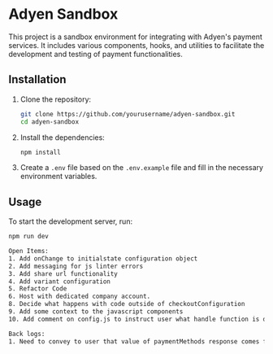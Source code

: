 # Adyen Sandbox

This project is a sandbox environment for integrating with Adyen's payment services. It includes various components, hooks, and utilities to facilitate the development and testing of payment functionalities.

## Installation

1. Clone the repository:

    ```sh
    git clone https://github.com/yourusername/adyen-sandbox.git
    cd adyen-sandbox
    ```

2. Install the dependencies:

    ```sh
    npm install
    ```

3. Create a `.env` file based on the `.env.example` file and fill in the necessary environment variables.

## Usage

To start the development server, run:

```sh
npm run dev

Open Items:
1. Add onChange to initialstate configuration object
2. Add messaging for js linter errors
3. Add share url functionality
4. Add variant configuration
5. Refactor Code
6. Host with dedicated company account.
8. Decide what happens with code outside of checkoutConfiguration
9. Add some context to the javascript components
10. Add comment on config.js to instruct user what handle function is doing

Back logs:
1. Need to convey to user that value of paymentMethods response comes from an API

